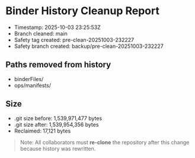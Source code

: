 ﻿# Binder History Cleanup Report

- Timestamp: 2025-10-03 23:25:53Z
- Branch cleaned: main
- Safety tag created: pre-clean-20251003-232227
- Safety branch created: backup/pre-clean-20251003-232227

## Paths removed from history

- binderFiles/
- ops/manifests/


## Size

- .git size before: 1,539,971,477 bytes
- .git size after:  1,539,954,356 bytes
- Reclaimed:        17,121 bytes

> Note: All collaborators must **re-clone** the repository after this change because history was rewritten.
